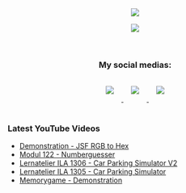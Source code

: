 <div align="center">
    <img style="padding-bottom: 3%" src="https://github-readme-stats.vercel.app/api?username=benjyros&show_icons=true&hide=contribs,prs&cache_seconds=86400&theme=synthwave" />
    <br>
    <img style="padding-bottom: 3%" src="https://github-readme-stats.vercel.app/api/top-langs/?username=benjyros&layout=compact&theme=radical" />
</div>

<br>

<div align="center">
    <h3>My social medias:</h1>
    <a href="https://www.youtube.com/channel/UCFp7FoCb2FkXO66FTGx8WzA" target="_blank">
        <img style="padding: 3%" src="https://img.shields.io/badge/YouTube-FF0000?style=for-the-badge&logo=youtube&logoColor=white" />
    </a>
    <a href="https://www.instagram.com/benjyros/" target="_blank">
        <img style="padding: 3%" src="https://img.shields.io/badge/Instagram-E4405F?style=for-the-badge&logo=instagram&logoColor=white" />
    </a>
    <a href="https://twitter.com/benjyros" target="_blank">
        <img style="padding: 3%" src="https://img.shields.io/badge/Twitter-1DA1F2?style=for-the-badge&logo=twitter&logoColor=white" />
    </a>
</div>

<br>

### Latest YouTube Videos
<!-- YOUTUBE:START -->
- [Demonstration - JSF RGB to Hex](https://www.youtube.com/watch?v=jS86Wj6ncVc)
- [Modul 122 - Numberguesser](https://www.youtube.com/watch?v=alxb1srRYL0)
- [Lernatelier ILA 1306 - Car Parking Simulator V2](https://www.youtube.com/watch?v=TUgpCnKCQtE)
- [Lernatelier ILA 1305  - Car Parking Simulator](https://www.youtube.com/watch?v=Bgnr378WKJc)
- [Memorygame - Demonstration](https://www.youtube.com/watch?v=1YnQmZ3ogQI)
<!-- YOUTUBE:END -->
